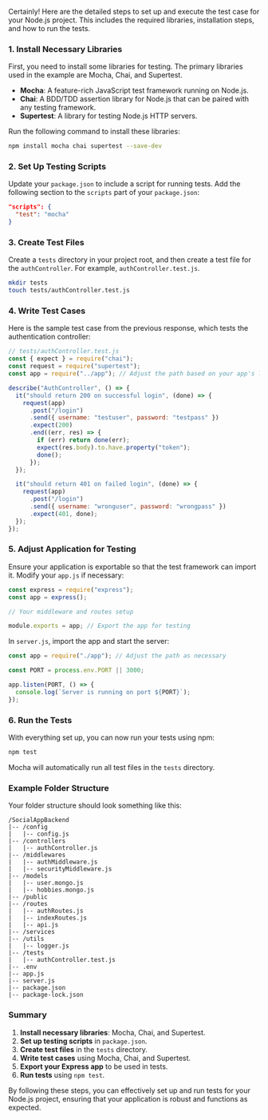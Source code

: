 Certainly! Here are the detailed steps to set up and execute the test case for your Node.js project. This includes the required libraries, installation steps, and how to run the tests.

### 1. Install Necessary Libraries

First, you need to install some libraries for testing. The primary libraries used in the example are Mocha, Chai, and Supertest.

- **Mocha**: A feature-rich JavaScript test framework running on Node.js.
- **Chai**: A BDD/TDD assertion library for Node.js that can be paired with any testing framework.
- **Supertest**: A library for testing Node.js HTTP servers.

Run the following command to install these libraries:

```bash
npm install mocha chai supertest --save-dev
```

### 2. Set Up Testing Scripts

Update your `package.json` to include a script for running tests. Add the following section to the `scripts` part of your `package.json`:

```json
"scripts": {
  "test": "mocha"
}
```

### 3. Create Test Files

Create a `tests` directory in your project root, and then create a test file for the `authController`. For example, `authController.test.js`.

```bash
mkdir tests
touch tests/authController.test.js
```

### 4. Write Test Cases

Here is the sample test case from the previous response, which tests the authentication controller:

```javascript
// tests/authController.test.js
const { expect } = require("chai");
const request = require("supertest");
const app = require("../app"); // Adjust the path based on your app's location

describe("AuthController", () => {
  it("should return 200 on successful login", (done) => {
    request(app)
      .post("/login")
      .send({ username: "testuser", password: "testpass" })
      .expect(200)
      .end((err, res) => {
        if (err) return done(err);
        expect(res.body).to.have.property("token");
        done();
      });
  });

  it("should return 401 on failed login", (done) => {
    request(app)
      .post("/login")
      .send({ username: "wronguser", password: "wrongpass" })
      .expect(401, done);
  });
});
```

### 5. Adjust Application for Testing

Ensure your application is exportable so that the test framework can import it. Modify your `app.js` if necessary:

```javascript
const express = require("express");
const app = express();

// Your middleware and routes setup

module.exports = app; // Export the app for testing
```

In `server.js`, import the app and start the server:

```javascript
const app = require("./app"); // Adjust the path as necessary

const PORT = process.env.PORT || 3000;

app.listen(PORT, () => {
  console.log(`Server is running on port ${PORT}`);
});
```

### 6. Run the Tests

With everything set up, you can now run your tests using npm:

```bash
npm test
```

Mocha will automatically run all test files in the `tests` directory.

### Example Folder Structure

Your folder structure should look something like this:

```
/SocialAppBackend
|-- /config
|   |-- config.js
|-- /controllers
|   |-- authController.js
|-- /middlewares
|   |-- authMiddleware.js
|   |-- securityMiddleware.js
|-- /models
|   |-- user.mongo.js
|   |-- hobbies.mongo.js
|-- /public
|-- /routes
|   |-- authRoutes.js
|   |-- indexRoutes.js
|   |-- api.js
|-- /services
|-- /utils
|   |-- logger.js
|-- /tests
|   |-- authController.test.js
|-- .env
|-- app.js
|-- server.js
|-- package.json
|-- package-lock.json
```

### Summary

1. **Install necessary libraries**: Mocha, Chai, and Supertest.
2. **Set up testing scripts** in `package.json`.
3. **Create test files** in the `tests` directory.
4. **Write test cases** using Mocha, Chai, and Supertest.
5. **Export your Express app** to be used in tests.
6. **Run tests** using `npm test`.

By following these steps, you can effectively set up and run tests for your Node.js project, ensuring that your application is robust and functions as expected.
